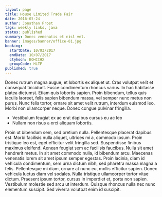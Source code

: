 ```yaml
---
layout: page
title: House Limited Trade Fair
date: 2016-05-24
author: Jonathan Frost
tags: weekly links, java
status: published
summary: Donec venenatis et nisl vel.
banner: images/banner/office-01.jpg
booking:
  startDate: 10/03/2017
  endDate: 10/07/2017
  ctyhocn: BOHCCHX
  groupCode: HLTF
published: true
---
```

Donec rutrum magna augue, et lobortis ex aliquet ut. Cras volutpat velit et consequat tincidunt. Fusce condimentum rhoncus varius. In hac habitasse platea dictumst. Etiam quis lobortis sapien. Proin bibendum, tellus quis iaculis laoreet, felis sapien bibendum massa, vel semper nunc metus non purus. Nunc felis tortor, ornare sit amet velit rutrum, interdum euismod leo. Morbi non ullamcorper neque. Donec congue pulvinar fringilla.

* Vestibulum feugiat ex ac erat dapibus cursus eu ac leo
* Nullam non risus a orci aliquam lobortis.

Proin ut bibendum sem, sed pretium nulla. Pellentesque placerat dapibus est. Morbi facilisis nulla aliquet, ultrices mi a, commodo ipsum. Proin tristique leo est, eget efficitur velit fringilla sed. Suspendisse finibus maximus eleifend. Aenean feugiat sem ac facilisis faucibus. Nulla sit amet hendrerit metus.
In sit amet commodo nulla, id bibendum arcu. Maecenas venenatis lorem sit amet ipsum semper egestas. Proin lacinia, diam id vehicula condimentum, sem urna dictum nibh, sed pharetra massa magna a felis. Pellentesque mi diam, ornare at nunc eu, mollis efficitur sapien. Donec vehicula luctus diam vel sodales. Nulla tristique ullamcorper tortor vitae dictum. Praesent ipsum tortor, cursus in imperdiet et, porta non sapien. Vestibulum molestie sed arcu ut interdum. Quisque rhoncus nulla nec nunc elementum suscipit. Sed viverra volutpat enim id suscipit.
